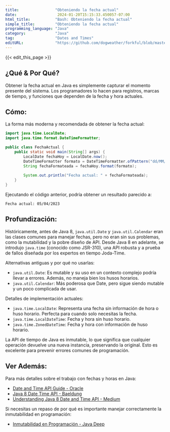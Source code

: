 ```yaml
---
title:                "Obteniendo la fecha actual"
date:                  2024-01-20T15:15:33.450057-07:00
html_title:           "Bash: Obteniendo la fecha actual"
simple_title:         "Obteniendo la fecha actual"
programming_language: "Java"
category:             "Java"
tag:                  "Dates and Times"
editURL:              "https://github.com/dogweather/forkful/blob/master/content/es/java/getting-the-current-date.md"
---
```


{{< edit_this_page >}}

## ¿Qué & Por Qué?

Obtener la fecha actual en Java es simplemente capturar el momento presente del sistema. Los programadores lo hacen para registros, marcas de tiempo, y funciones que dependen de la fecha y hora actuales.

## Cómo:

La forma más moderna y recomendada de obtener la fecha actual:

```java
import java.time.LocalDate;
import java.time.format.DateTimeFormatter;

public class FechaActual {
    public static void main(String[] args) {
        LocalDate fechaHoy = LocalDate.now();
        DateTimeFormatter formato = DateTimeFormatter.ofPattern("dd/MM/yyyy");
        String fechaFormateada = fechaHoy.format(formato);
        
        System.out.println("Fecha actual: " + fechaFormateada);
    }
}
```

Ejecutando el código anterior, podría obtener un resultado parecido a:

```
Fecha actual: 05/04/2023
```

## Profundización:

Históricamente, antes de Java 8, `java.util.Date` y `java.util.Calendar` eran las clases comunes para manejar fechas, pero no eran sin sus problemas, como la mutabilidad y la pobre diseño de API. Desde Java 8 en adelante, se introdujo `java.time` (conocido como JSR-310), una API robusta y a prueba de fallos diseñada por los expertos en tiempo Joda-Time.

Alternativas antiguas y por qué no usarlas:

- `java.util.Date`: Es mutable y su uso en un contexto complejo podría llevar a errores. Además, no maneja bien los husos horarios.
- `java.util.Calendar`: Más poderosa que Date, pero sigue siendo mutable y un poco complicada de usar.

Detalles de implementación actuales:

- `java.time.LocalDate`: Representa una fecha sin información de hora o huso horario. Perfecta para cuando solo necesitas la fecha.
- `java.time.LocalDateTime`: Fecha y hora sin huso horario.
- `java.time.ZonedDateTime`: Fecha y hora con información de huso horario.

La API de tiempo de Java es inmutable, lo que significa que cualquier operación devuelve una nueva instancia, preservando la original. Esto es excelente para prevenir errores comunes de programación.

## Ver Además:

Para más detalles sobre el trabajo con fechas y horas en Java:

- [Date and Time API Guide - Oracle](https://docs.oracle.com/javase/tutorial/datetime/)
- [Java 8 Date Time API - Baeldung](https://www.baeldung.com/java-8-date-time-intro)
- [Understanding Java 8 Date and Time API - Medium](https://medium.com/@randerson112358/understand-java-8-date-time-api-ee8377059cfd)

Si necesitas un repaso de por qué es importante manejar correctamente la inmutabilidad en programación:

- [Inmutabilidad en Programación - Java Deep](https://deepinjava.wordpress.com/2017/09/29/inmutabilidad-en-java/)
